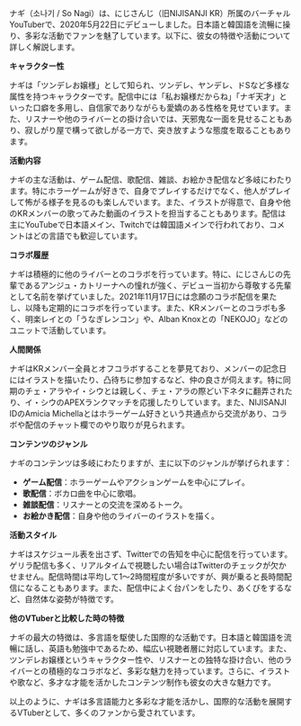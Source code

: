 ナギ（소나기 / So Nagi）は、にじさんじ（旧NIJISANJI KR）所属のバーチャルYouTuberで、2020年5月22日にデビューしました。日本語と韓国語を流暢に操り、多彩な活動でファンを魅了しています。以下に、彼女の特徴や活動について詳しく解説します。

**キャラクター性**

ナギは「ツンデレお嬢様」として知られ、ツンデレ、ヤンデレ、ドSなど多様な属性を持つキャラクターです。配信中には「私お嬢様だからね」「ナギ天才」といった口癖を多用し、自信家でありながらも愛嬌のある性格を見せています。また、リスナーや他のライバーとの掛け合いでは、天邪鬼な一面を見せることもあり、寂しがり屋で構って欲しがる一方で、突き放すような態度を取ることもあります。

**活動内容**

ナギの主な活動は、ゲーム配信、歌配信、雑談、お絵かき配信など多岐にわたります。特にホラーゲームが好きで、自身でプレイするだけでなく、他人がプレイして怖がる様子を見るのも楽しんでいます。また、イラストが得意で、自身や他のKRメンバーの歌ってみた動画のイラストを担当することもあります。配信は主にYouTubeで日本語メイン、Twitchでは韓国語メインで行われており、コメントはどの言語でも歓迎しています。

**コラボ履歴**

ナギは積極的に他のライバーとのコラボを行っています。特に、にじさんじの先輩であるアンジュ・カトリーナへの憧れが強く、デビュー当初から尊敬する先輩として名前を挙げていました。2021年11月17日には念願のコラボ配信を果たし、以降も定期的にコラボを行っています。また、KRメンバーとのコラボも多く、明楽レイとの「うなぎレンコン」や、Alban Knoxとの「NEKOJO」などのユニットで活動しています。

**人間関係**

ナギはKRメンバー全員とオフコラボすることを夢見ており、メンバーの記念日にはイラストを描いたり、凸待ちに参加するなど、仲の良さが伺えます。特に同期のチェ・アラやイ・シウとは親しく、チェ・アラの際どい下ネタに翻弄されたり、イ・シウのAPEXランクマッチを応援したりしています。また、NIJISANJI IDのAmicia Michellaとはホラーゲーム好きという共通点から交流があり、コラボや配信のチャット欄でのやり取りが見られます。

**コンテンツのジャンル**

ナギのコンテンツは多岐にわたりますが、主に以下のジャンルが挙げられます：

- **ゲーム配信**：ホラーゲームやアクションゲームを中心にプレイ。
- **歌配信**：ボカロ曲を中心に歌唱。
- **雑談配信**：リスナーとの交流を深めるトーク。
- **お絵かき配信**：自身や他のライバーのイラストを描く。

**活動スタイル**

ナギはスケジュール表を出さず、Twitterでの告知を中心に配信を行っています。ゲリラ配信も多く、リアルタイムで視聴したい場合はTwitterのチェックが欠かせません。配信時間は平均して1～2時間程度が多いですが、興が乗ると長時間配信になることもあります。また、配信中によく台パンをしたり、あくびをするなど、自然体な姿勢が特徴です。

**他のVTuberと比較した時の特徴**

ナギの最大の特徴は、多言語を駆使した国際的な活動です。日本語と韓国語を流暢に話し、英語も勉強中であるため、幅広い視聴者層に対応しています。また、ツンデレお嬢様というキャラクター性や、リスナーとの独特な掛け合い、他のライバーとの積極的なコラボなど、多彩な魅力を持っています。さらに、イラストや歌など、多才な才能を活かしたコンテンツ制作も彼女の大きな魅力です。

以上のように、ナギは多言語能力と多彩な才能を活かし、国際的な活動を展開するVTuberとして、多くのファンから愛されています。 